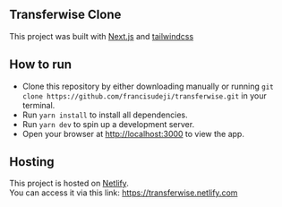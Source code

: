 ## Transferwise Clone

This project was built with [Next.js](https://nextjs.org) and [tailwindcss](https://tailwindcss.com)

## How to run

- Clone this repository by either downloading manually or running `git clone https://github.com/francisudeji/transferwise.git` in your terminal.
- Run `yarn install` to install all dependencies.
- Run `yarn dev` to spin up a development server.
- Open your browser at [http://localhost:3000](http://localhost:3000) to view the app.

## Hosting

This project is hosted on [Netlify](https://netlify.com).<br>
You can access it via this link: https://transferwise.netlify.com
